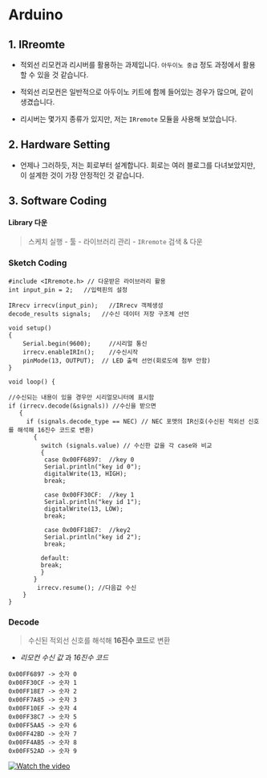 # Arduino
##  1. IRreomte
- 적외선 리모컨과 리시버를 활용하는 과제입니다. `아두이노 중급` 정도 과정에서 활용할 수 있을 것 같습니다. 
- 적외선 리모컨은 일반적으로 아두이노 키트에 함께 들어있는 경우가 많으며,  같이 생겼습니다. 

- 리시버는 몇가지 종류가 있지만, 저는 `IRremote` 모듈을 사용해 보았습니다. 

## 2. Hardware Setting
- 언제나 그러하듯, 저는 회로부터 설계합니다. 회로는 여러 블로그를 다녀보았지만, 이 설계한 것이 가장 안정적인 것 같습니다. 




## 3. Software Coding
#### Library 다운
> 스케치 실행 - 툴 - 라이브러리 관리 - `IRremote` 검색 & 다운

### Sketch Coding
```
#include <IRremote.h> // 다운받은 라이브러리 활용
int input_pin = 2;   //입력핀의 설정

IRrecv irrecv(input_pin);   //IRrecv 객체생성
decode_results signals;   //수신 데이터 저장 구조체 선언
 
void setup()
{
    Serial.begin(9600);     //시리얼 통신
    irrecv.enableIRIn();    //수신시작
    pinMode(13, OUTPUT);  // LED 출력 선언(회로도에 첨부 안함)
}
 
void loop() {
  
//수신되는 내용이 있을 경우만 시리얼모니터에 표시함  
if (irrecv.decode(&signals)) //수신을 받으면
   {   
     if (signals.decode_type == NEC) // NEC 포맷의 IR신호(수신된 적외선 신호를 해석해 16진수 코드로 변환)
       {   
         switch (signals.value) // 수신한 값을 각 case와 비교
         {
          case 0x00FF6897:  //key 0
          Serial.println("key id 0");
          digitalWrite(13, HIGH);
          break;
          
          case 0x00FF30CF:  //key 1
          Serial.println("key id 1");
          digitalWrite(13, LOW);
          break;

          case 0x00FF18E7:  //key2
          Serial.println("key id 2");
          break;
          
         default:
         break;
         }
       }
        irrecv.resume(); //다음값 수신
    }
}
```
### Decode
> 수신된 적외선 신호를 해석해 **16진수 코드**로 변환
- *리모컨 수신 값* 과 *16진수 코드* 
``` 
0x00FF6897 -> 숫자 0
0x00FF30CF -> 숫자 1
0x00FF18E7 -> 숫자 2
0x00FF7A85 -> 숫자 3
0x00FF10EF -> 숫자 4
0x00FF38C7 -> 숫자 5
0x00FF5AA5 -> 숫자 6 
0x00FF42BD -> 숫자 7 
0x00FF4AB5 -> 숫자 8
0x00FF52AD -> 숫자 9
```

[![Watch the video](https://img.youtube.com/vi/qxe3xkCqmlQ/maxresdefault.jpg)](https://youtu.be/qxe3xkCqmlQ)
